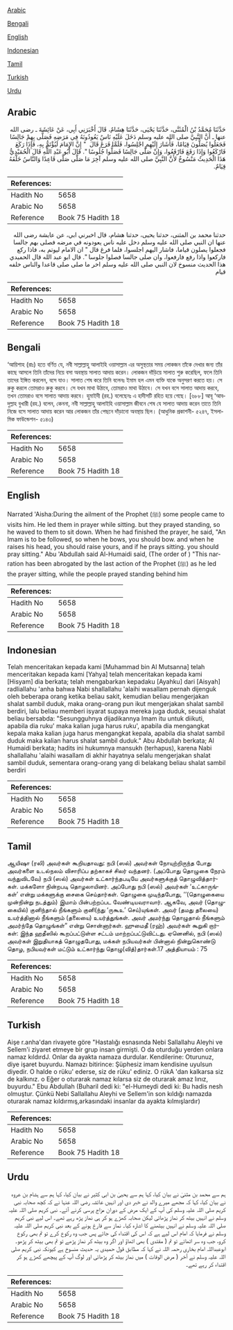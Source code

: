 [Arabic](#arabic)

[Bengali](#bengali)

[English](#english)

[Indonesian](#indonesian)

[Tamil](#tamil)

[Turkish](#turkish)

[Urdu](#urdu)

## Arabic


<div dir="rtl" lang="ar" style={{fontSize:'larger',backgroundColor:'#f8f9fa',padding:20}}>
حَدَّثَنَا مُحَمَّدُ بْنُ الْمُثَنَّى، حَدَّثَنَا يَحْيَى، حَدَّثَنَا هِشَامٌ، قَالَ أَخْبَرَنِي أَبِي، عَنْ عَائِشَةَ ـ رضى الله عنها ـ أَنَّ النَّبِيَّ صلى الله عليه وسلم دَخَلَ عَلَيْهِ نَاسٌ يَعُودُونَهُ فِي مَرَضِهِ فَصَلَّى بِهِمْ جَالِسًا فَجَعَلُوا يُصَلُّونَ قِيَامًا، فَأَشَارَ إِلَيْهِمِ اجْلِسُوا، فَلَمَّا فَرَغَ قَالَ ‏ "‏ إِنَّ الإِمَامَ لَيُؤْتَمُّ بِهِ، فَإِذَا رَكَعَ فَارْكَعُوا وَإِذَا رَفَعَ فَارْفَعُوا، وَإِنْ صَلَّى جَالِسًا فَصَلُّوا جُلُوسًا ‏"‏‏.‏ قَالَ أَبُو عَبْدِ اللَّهِ قَالَ الْحُمَيْدِيُّ هَذَا الْحَدِيثُ مَنْسُوخٌ لأَنَّ النَّبِيَّ صلى الله عليه وسلم آخِرَ مَا صَلَّى صَلَّى قَاعِدًا وَالنَّاسُ خَلْفَهُ قِيَامٌ‏.‏
</div>
<div style={{backgroundColor:'#f8f9fa',padding:20, marginBottom: 10}}><table> <thead> <tr> <th>References:</th> <th></th> </tr> </thead> <tbody><tr><td>Hadith No</td><td>5658</td></tr><tr><td>Arabic No</td><td>5658</td></tr><tr><td>Reference</td><td>Book 75 Hadith 18</td></tr></tbody></table></div>


<div dir="rtl" lang="ar" style={{fontSize:'larger',backgroundColor:'#f8f9fa',padding:20}}>
حدثنا محمد بن المثنى، حدثنا يحيى، حدثنا هشام، قال اخبرني ابي، عن عايشة رضى الله عنها ان النبي صلى الله عليه وسلم دخل عليه ناس يعودونه في مرضه فصلى بهم جالسا فجعلوا يصلون قياما، فاشار اليهم اجلسوا، فلما فرغ قال " ان الامام ليوتم به، فاذا ركع فاركعوا واذا رفع فارفعوا، وان صلى جالسا فصلوا جلوسا ". قال ابو عبد الله قال الحميدي هذا الحديث منسوخ لان النبي صلى الله عليه وسلم اخر ما صلى صلى قاعدا والناس خلفه قيام
</div>
<div style={{backgroundColor:'#f8f9fa',padding:20, marginBottom: 10}}><table> <thead> <tr> <th>References:</th> <th></th> </tr> </thead> <tbody><tr><td>Hadith No</td><td>5658</td></tr><tr><td>Arabic No</td><td>5658</td></tr><tr><td>Reference</td><td>Book 75 Hadith 18</td></tr></tbody></table></div>

## Bengali


<div dir="ltr" lang="bn" style={{fontSize:'larger',backgroundColor:'#f8f9fa',padding:20}}>
‘আয়িশাহ (রাঃ) হতে বর্ণিত যে, নবী সাল্লাল্লাহু আলাইহি ওয়াসাল্লাম এর অসুস্থতার সময় লোকজন তাঁকে দেখার জন্য তাঁর কাছে আসলে তিনি তাঁদের নিয়ে বসা অবস্থায় সালাত আদায় করেন। লোকজন দাঁড়িয়ে সালাত শুরু করেছিল, ফলে তিনি তাদের ইঙ্গিত করলেন, বসে যাও। সালাত শেষ করে তিনি বলেনঃ ইমাম হল এমন ব্যক্তি যাকে অনুসরণ করতে হয়। সে রুকু করলে তোমরাও রুকু করবে। সে যখন মাথা উঠাবে, তোমরাও মাথা উঠাবে। সে যখন বসে সালাত আদায় করবে, তখন তোমরাও বসে সালাত আদায় করবে। হুমাইদী (রহ.) বলেছেনঃ এ হাদীসটি রহিত হয়ে গেছে। [৬৮৮] আবূ ‘আবদুল্লাহ বুখারী (রহ.) বলেন, কেননা, নবী সাল্লাল্লাহু আলাইহি ওয়াসাল্লাম জীবনে শেষ যে সালাত আদায় করেন তাতে তিনি নিজে বসে সালাত আদায় করেন আর লোকজন তাঁর পেছনে দাঁড়ানো অবস্থায় ছিল। (আধুনিক প্রকাশনী- ৫২৪৭, ইসলামিক ফাউন্ডেশন- ৫১৪৩)
</div>
<div style={{backgroundColor:'#f8f9fa',padding:20, marginBottom: 10}}><table> <thead> <tr> <th>References:</th> <th></th> </tr> </thead> <tbody><tr><td>Hadith No</td><td>5658</td></tr><tr><td>Arabic No</td><td>5658</td></tr><tr><td>Reference</td><td>Book 75 Hadith 18</td></tr></tbody></table></div>

## English


<div dir="ltr" lang="en" style={{fontSize:'larger',backgroundColor:'#f8f9fa',padding:20}}>
Narrated 'Aisha:During the ailment of the Prophet (ﷺ) some people came to visits him. He led them in prayer while sitting. but they prayed standing, so he waved to them to sit down. When he had finished the prayer, he said, "An Imam is to be followed, so when he bows, you should bow. and when he raises his head, you should raise yours, and if he prays sitting. you should pray sitting." Abu 'Abdullah said Al-Humaidi said, (The order of ) "This narration has been abrogated by the last action of the Prophet (ﷺ) as he led the prayer sitting, while the people prayed standing behind him
</div>
<div style={{backgroundColor:'#f8f9fa',padding:20, marginBottom: 10}}><table> <thead> <tr> <th>References:</th> <th></th> </tr> </thead> <tbody><tr><td>Hadith No</td><td>5658</td></tr><tr><td>Arabic No</td><td>5658</td></tr><tr><td>Reference</td><td>Book 75 Hadith 18</td></tr></tbody></table></div>

## Indonesian


<div dir="ltr" lang="id" style={{fontSize:'larger',backgroundColor:'#f8f9fa',padding:20}}>
Telah menceritakan kepada kami [Muhammad bin Al Mutsanna] telah menceritakan kepada kami [Yahya] telah menceritakan kepada kami [Hisyam] dia berkata; telah mengabarkan kepadaku [Ayahku] dari [Aisyah] radliallahu 'anha bahwa Nabi shallallahu 'alaihi wasallam pernah dijenguk oleh beberapa orang ketika beliau sakit, kemudian beliau mengerjakan shalat sambil duduk, maka orang-orang pun ikut mengerjakan shalat sambil berdiri, lalu beliau memberi isyarat supaya mereka juga duduk, seusai shalat beliau bersabda: "Sesungguhnya dijadikannya Imam itu untuk diikuti, apabila dia ruku' maka kalian juga harus ruku', apabila dia mengangkat kepala maka kalian juga harus mengangkat kepala, apabila dia shalat sambil duduk maka kalian harus shalat sambil duduk." Abu Abdullah berkata; Al Humaidi berkata; hadits ini hukumnya mansukh (terhapus), karena Nabi shallallahu 'alaihi wasallam di akhir hayatnya selalu mengerjakan shalat sambil duduk, sementara orang-orang yang di belakang beliau shalat sambil berdiri
</div>
<div style={{backgroundColor:'#f8f9fa',padding:20, marginBottom: 10}}><table> <thead> <tr> <th>References:</th> <th></th> </tr> </thead> <tbody><tr><td>Hadith No</td><td>5658</td></tr><tr><td>Arabic No</td><td>5658</td></tr><tr><td>Reference</td><td>Book 75 Hadith 18</td></tr></tbody></table></div>

## Tamil


<div dir="ltr" lang="ta" style={{fontSize:'larger',backgroundColor:'#f8f9fa',padding:20}}>
ஆயிஷா (ரலி) அவர்கள் கூறியதாவது: நபி (ஸல்) அவர்கள் நோயுற்றிருந்த போது அவர்களை உடல்நலம் விசாரிப்ப தற்காகச் சிலர் வந்தனர். (அப்போது தொழுகை நேரம் வந்துவிடவே) நபி (ஸல்) அவர்கள் உட்கார்ந்தபடியே அவர்களுக்குத் தொழுவித்தார்கள். மக்களோ நின்றபடி தொழலாயினர். அப்போது நபி (ஸல்) அவர்கள் ‘உட்காருங்கள்’ என்று மக்களுக்கு சைகை செய்தார்கள். தொழுகை முடிந்தபோது, ‘‘(தொழுகையை முன்நின்று நடத்தும்) இமாம் பின்பற்றப்பட வேண்டியவராவார். ஆகவே, அவர் (தொழுகையில்) குனிந்தால் நீங்களும் குனி(ந்து ‘ருகூஉ’ செய்)யுங்கள். அவர் (தமது தலையை) உயர்த்தினால் நீங்களும் (தலையை) உயர்த்துங்கள். அவர் அமர்ந்து தொழுதால் நீங்களும் அமர்ந்தே தொழுங்கள்” என்று சொன்னார்கள். ஹுமைதீ (ரஹ்) அவர்கள் கூறுகி றார்கள்: இந்த ஹதீஸில் கூறப்பட்டுள்ள சட்டம் மாற்றப்பட்டுவிட்டது. ஏனெனில், நபி (ஸல்) அவர்கள் இறுதியாகத் தொழுதபோது, மக்கள் நபியவர்கள் பின்னால் நின்றுகொண்டு தொழ, நபியவர்கள் மட்டும் உட்கார்ந்து தொழு(வித்)தார்கள்.17 அத்தியாயம் : 75
</div>
<div style={{backgroundColor:'#f8f9fa',padding:20, marginBottom: 10}}><table> <thead> <tr> <th>References:</th> <th></th> </tr> </thead> <tbody><tr><td>Hadith No</td><td>5658</td></tr><tr><td>Arabic No</td><td>5658</td></tr><tr><td>Reference</td><td>Book 75 Hadith 18</td></tr></tbody></table></div>

## Turkish


<div dir="ltr" lang="tr" style={{fontSize:'larger',backgroundColor:'#f8f9fa',padding:20}}>
Aişe r.anha'dan rivayete göre "Hastalığı esnasında Nebi Sallallahu Aleyhi ve Sellem'i ziyaret etmeye bir grup insan girmişti. O da oturduğu yerden onlara namaz kıldırdJ. Onlar da ayakta namaza durdular. Kendilerine: Oturunuz, diye işaret buyurdu. Namazı bitirince: Şüphesiz imam kendisine uyulsun diyedir. O halde o rüku' ederse, siz de rüku' ediniz. O rükA 'dan kalkarsa siz de kalkınız. o Eğer o oturarak namaz kılarsa siz de oturarak amaz lınız, buyurdu." Ebu Abdullah (Buharil dedi ki: "el-Humeydi dedi ki: Bu hadis nesh olmuştur. Çünkü Nebi Sallallahu Aleyhi ve Sellem'in son kıldığı namazda oturarak namaz kıldırmış,arkasındaki insanlar da ayakta kılmışlardır)
</div>
<div style={{backgroundColor:'#f8f9fa',padding:20, marginBottom: 10}}><table> <thead> <tr> <th>References:</th> <th></th> </tr> </thead> <tbody><tr><td>Hadith No</td><td>5658</td></tr><tr><td>Arabic No</td><td>5658</td></tr><tr><td>Reference</td><td>Book 75 Hadith 18</td></tr></tbody></table></div>

## Urdu


<div dir="rtl" lang="ur" style={{fontSize:'larger',backgroundColor:'#f8f9fa',padding:20}}>
ہم سے محمد بن مثنیٰ نے بیان کیا، کہا ہم سے یحییٰ بن ابی کثیر نے بیان کیا، کہا ہم سے ہشام بن عروہ نے بیان کیا، کہا کہ مجھے میرے والد نے خبر دی اور انہیں عائشہ رضی اللہ عنہا نے کہ کچھ صحابہ نبی کریم صلی اللہ علیہ وسلم کی آپ کے ایک مرض کے دوران مزاج پرسی کرنے آئے۔ نبی کریم صلی اللہ علیہ وسلم نے انہیں بیٹھ کر نماز پڑھائی لیکن صحابہ کھڑے ہو کر ہی نماز پڑھ رہے تھے۔ اس لیے نبی کریم صلی اللہ علیہ وسلم نے انہیں بیٹھنے کا اشارہ کیا۔ نماز سے فارغ ہونے کے بعد نبی کریم صلی اللہ علیہ وسلم نے فرمایا کہ امام اس لیے ہے کہ اس کی اقتداء کی جائے پس جب وہ رکوع کرے تو تم بھی رکوع کرو، جب وہ سر اٹھائے تو تم ( مقتدی ) بھی اٹھاؤ اور اگر وہ بیٹھ کر نماز پڑھے تو تم بھی بیٹھ کر پڑھو۔ ابوعبداللہ امام بخاری رحمہ اللہ نے کہا کہ مطابق قول حمیدی یہ حدیث منسوخ ہے کیونکہ نبی کریم صلی اللہ علیہ وسلم نے آخر ( مرض الوفات ) میں نماز بیٹھ کر پڑھائی اور لوگ آپ کے پیچھے کھڑے ہو کر اقتداء کر رہے تھے۔
</div>
<div style={{backgroundColor:'#f8f9fa',padding:20, marginBottom: 10}}><table> <thead> <tr> <th>References:</th> <th></th> </tr> </thead> <tbody><tr><td>Hadith No</td><td>5658</td></tr><tr><td>Arabic No</td><td>5658</td></tr><tr><td>Reference</td><td>Book 75 Hadith 18</td></tr></tbody></table></div>
